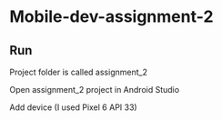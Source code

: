 # Mobile-dev-assignment-2

## Run
Project folder is called assignment_2

Open assignment_2 project in Android Studio

Add device (I used Pixel 6 API 33)

